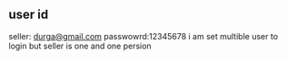 ## user id
seller: durga@gmail.com
passwowrd:12345678
i am set multible user to login but seller is one and one persion 